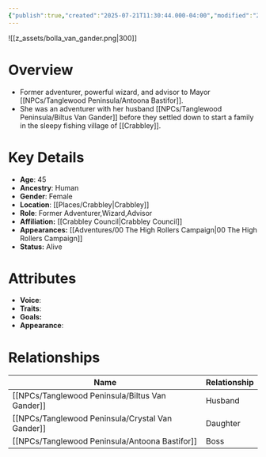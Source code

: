 ```yaml
---
{"publish":true,"created":"2025-07-21T11:30:44.000-04:00","modified":"2025-10-22T09:15:48.538-04:00","published":"2025-10-22T09:15:48.538-04:00","cssclasses":"","Age":"45","Ancestry":"Human","Gender":"Female","Location":["[[Places/Crabbley]]"],"Role":["Former Adventurer","Wizard","Advisor"],"Affiliation":["[[Crabbley Council]]"],"Appearances":["[[00 The High Rollers Campaign]]"],"Status":"Alive","Authors":["Jordan"]}
---
```


![[z_assets/bolla_van_gander.png|300]]

# Overview
- Former adventurer, powerful wizard, and advisor to Mayor [[NPCs/Tanglewood Peninsula/Antoona Bastifor]].
- She was an adventurer with her husband [[NPCs/Tanglewood Peninsula/Biltus Van Gander]] before they settled down to start a family in the sleepy fishing village of [[Crabbley]].

# Key Details
- **Age**: 45
- **Ancestry**: Human
- **Gender**: Female
- **Location**: [[Places/Crabbley\|Crabbley]]
- **Role**: Former Adventurer,Wizard,Advisor
- **Affiliation:** [[Crabbley Council\|Crabbley Council]]
- **Appearances:** [[Adventures/00 The High Rollers Campaign\|00 The High Rollers Campaign]]
- **Status:** Alive

# Attributes
- **Voice**: 
- **Traits**: 
- **Goals:** 
- **Appearance**: 

# Relationships

| Name                   | Relationship |
| ---------------------- | ------------ |
| [[NPCs/Tanglewood Peninsula/Biltus Van Gander]]  | Husband      |
| [[NPCs/Tanglewood Peninsula/Crystal Van Gander]] | Daughter     |
| [[NPCs/Tanglewood Peninsula/Antoona Bastifor]]   | Boss         |
